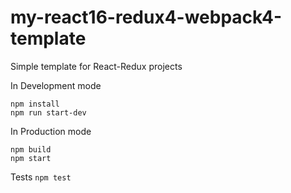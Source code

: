 # my-react16-redux4-webpack4-template

Simple template for React-Redux projects

In Development mode

```
npm install
npm run start-dev
```

In Production mode

```
npm build
npm start
```

Tests
`npm test`
